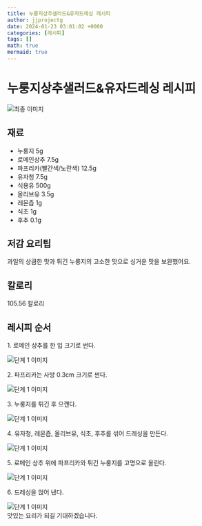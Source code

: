 ```yaml
---
title: 누룽지상추샐러드&유자드레싱 레시피
author: jjprojectg
date: 2024-01-23 03:01:02 +0000
categories: [레시피]
tags: []
math: true
mermaid: true
---
```

<meta name="og:type" content="website"/>
<meta charset="UTF-8"/>
<div class="header">
  <h1>누룽지상추샐러드&유자드레싱 레시피</h1>
</div>

<div class="container my-4">
  <div class="row">
    <div class="col-12 col-md-6">
      <div class="recipe-image">
        <img src="http://www.foodsafetykorea.go.kr/uploadimg/20210128/20210128055656_1611824216006.jpg" class="step-image" alt="최종 이미지"/>
      </div>
    </div>
    <div class="col-12 col-md-6">
      <div class="ingredients">
        <h2>재료</h2>
        <ul class="card">
          <li> 누룽지 5g </li>
          <li>  로메인상추 7.5g </li>
          <li>  파프리카(빨간색/노란색) 12.5g </li>
          <li>  유자청 7.5g </li>
          <li>  식용유 500g </li>
          <li>  올리브유 3.5g </li>
          <li>  레몬즙 1g </li>
          <li>  식초 1g </li>
          <li>  후추 0.1g </li>
</ul>
      </div>
    </div>
    <div class="col-12 col-md-6">
      <div class="ingredients">
        <h2>저감 요리팁</h2>
        <div class="card"> 
          <p>
            과일의 상큼한 맛과 튀긴 누룽지의 고소한 맛으로 싱거운 맛을 보완했어요.
          </p>
        </div>
      </div>
      <div class="ingredients">
        <h2>칼로리</h2>
        <div class="card"> 
          <p>
            105.56 칼로리
          </p>
        </div>
      </div>
    </div>
  </div>

  <h2 class="my-4">레시피 순서</h2>
  <div class="card recipe-card">
    <div class="card-body recipe-step">
      <p class="card-text step-description">1. 로메인 상추를 한 입 크기로 썬다.</p>
      <img src="http://www.foodsafetykorea.go.kr/uploadimg/20210128/20210128055718_1611824238396.JPG" alt="단계 1 이미지" class="step-image"/>
    </div>
  </div>
  <div class="card recipe-card">
    <div class="card-body recipe-step">
      <p class="card-text step-description">2. 파프리카는 사방 0.3cm 크기로 썬다.</p>
      <img src="http://www.foodsafetykorea.go.kr/uploadimg/20210128/20210128055729_1611824249881.JPG" alt="단계 1 이미지" class="step-image"/>
    </div>
  </div>
  <div class="card recipe-card">
    <div class="card-body recipe-step">
      <p class="card-text step-description">3. 누룽지를 튀긴 후 으깬다.</p>
      <img src="http://www.foodsafetykorea.go.kr/uploadimg/20210128/20210128055745_1611824265798.JPG" alt="단계 1 이미지" class="step-image"/>
    </div>
  </div>
  <div class="card recipe-card">
    <div class="card-body recipe-step">
      <p class="card-text step-description">4. 유자청, 레몬즙, 올리브유, 식초, 후추를 섞어 드레싱을 만든다.</p>
      <img src="http://www.foodsafetykorea.go.kr/uploadimg/20210128/20210128055758_1611824278574.JPG" alt="단계 1 이미지" class="step-image"/>
    </div>
  </div>
  <div class="card recipe-card">
    <div class="card-body recipe-step">
      <p class="card-text step-description">5. 로메인 상추 위에 파프리카와 튀긴 누룽지를 고명으로 올린다.</p>
      <img src="http://www.foodsafetykorea.go.kr/uploadimg/20210128/20210128055812_1611824292423.JPG" alt="단계 1 이미지" class="step-image"/>
    </div>
  </div>
  <div class="card recipe-card">
    <div class="card-body recipe-step">
      <p class="card-text step-description">6. 드레싱을 얹어 낸다.</p>
      <img src="http://www.foodsafetykorea.go.kr/uploadimg/20210128/20210128055826_1611824306126.JPG" alt="단계 1 이미지" class="step-image"/>
    </div>
  </div>

</div>
맛있는 요리가 되길 기대하겠습니다.
